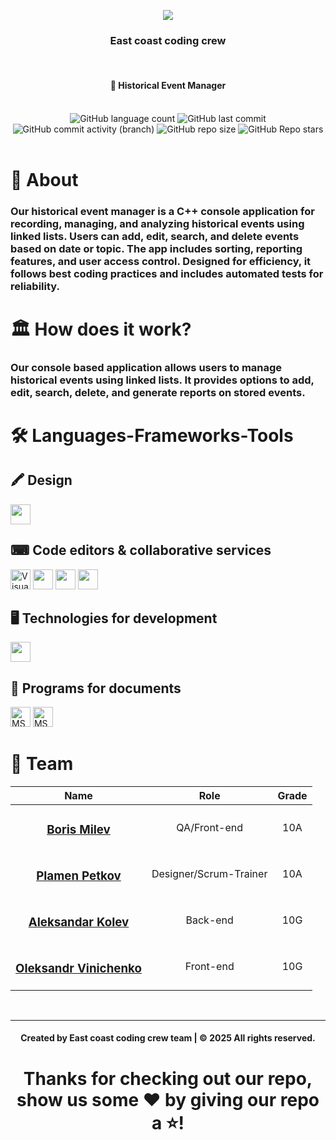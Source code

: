 <p align="center">
    <img src="https://media.discordapp.net/attachments/1158441474220888074/1302271235337486420/F6JdV6N.png?ex=67278219&is=67263099&hm=12d5da263945ca925aec74bc500c8b85a4b68ccf4e20b9ed10c822ed4ce3efa3&=&format=webp&quality=lossless&width=250&height=250">
</p>

<h3 align="center">East coast coding crew</h3>
</br>

<div align="center">
    <h4>📜 Historical Event Manager</h4>
</div>
</br>

<div align="center">
    <img alt="GitHub language count" src="https://img.shields.io/github/languages/count/codingburgas/linked-list-sprint-project-east-coast-coding-crew?style=for-the-badge">
    <img alt="GitHub last commit" src="https://img.shields.io/github/last-commit/codingburgas/linked-list-sprint-project-east-coast-coding-crew?style=for-the-badge">
    <img alt="GitHub commit activity (branch)" src="https://img.shields.io/github/commit-activity/t/codingburgas/linked-list-sprint-project-east-coast-coding-crew/dev?style=for-the-badge">
    <img alt="GitHub repo size" src = "https://img.shields.io/github/repo-size/codingburgas/linked-list-sprint-project-east-coast-coding-crew?style=for-the-badge">
    <img alt="GitHub Repo stars" src="https://img.shields.io/github/stars/codingburgas/linked-list-sprint-project-east-coast-coding-crew">
</div>
<br>

# 📜 About

### Our historical event manager is a C++ console application for recording, managing, and analyzing historical events using linked lists. Users can add, edit, search, and delete events based on date or topic. The app includes sorting, reporting features, and user access control. Designed for efficiency, it follows best coding practices and includes automated tests for reliability.

# 🏛️ How does it work?

### Our console based application allows users to manage historical events using linked lists. It provides options to add, edit, search, delete, and generate reports on stored events.

# 🛠️ Languages-Frameworks-Tools
## 🖍 Design
<div align="left">
   <img height="32" width="32" src="https://cdn.simpleicons.org/figma" />
</div>

## ⌨ Code editors & collaborative services
<div align="left">
    <img height="32" width="32" src="https://upload.wikimedia.org/wikipedia/commons/thumb/9/9a/Visual_Studio_Code_1.35_icon.svg/2048px-Visual_Studio_Code_1.35_icon.svg.png" alt="Visual Studio Code 2022 logo" width=44px />
    <img height="32" width="32" src="https://cdn.simpleicons.org/git"/>
    <img height="32" width="32" src="https://cdn.simpleicons.org/github/F5F5F7"/>
    <img height="32" width="32" src="https://cdn.simpleicons.org/discord"/>
</div>

## 🖥 Technologies for development
<div align="left">
  <img height="32" width="32" src="https://cdn.simpleicons.org/cplusplus"/>
</div>

## 📄 Programs for documents
<div align="left">
  <img height="32" width="32" src="https://img.icons8.com/color/344/ms-word.png" alt="MS Word logo" width=48px />
  <img height="32" width="32" src="https://img.icons8.com/color/344/ms-powerpoint.png" alt="MS PowerPoint logo" width=48px />
</div>

# 👥 Team

| Name | Role | Grade |
| :---:   | :---: | :---: |
|  <h3><a href = "https://github.com/BRMilev22">Boris Milev</a></h3> | QA/Front-end | 10A |
| <h3><a href = "https://github.com/PRPetkov22">Plamen Petkov</a></h3> | Designer/Scrum-Trainer | 10A |
| <h3><a href = "https://github.com/AMKolev22">Aleksandar Kolev</a></h3> |  Back-end  | 10G |
| <h3><a href = "https://github.com/VOOleksandrov22">Oleksandr Vinichenko</a></h3> | Front-end | 10G |
<br>
<hr>
<h4 align="center"> Created by East coast coding crew team | &copy 2025 All rights reserved.</h4>
<h1 align="center">Thanks for checking out our repo, show us some ❤️ by giving our repo a ⭐️!</h1>